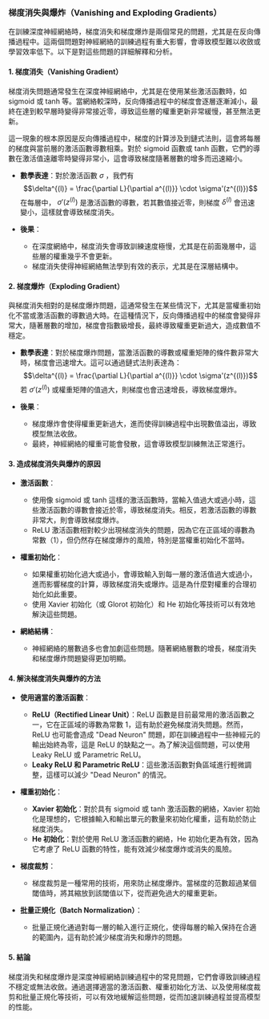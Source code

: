 ### 梯度消失與爆炸（Vanishing and Exploding Gradients）

在訓練深度神經網絡時，梯度消失和梯度爆炸是兩個常見的問題，尤其是在反向傳播過程中。這兩個問題對神經網絡的訓練過程有重大影響，會導致模型難以收斂或學習效率低下。以下是對這些問題的詳細解釋和分析。

#### 1. 梯度消失（Vanishing Gradient）

梯度消失問題通常發生在深度神經網絡中，尤其是在使用某些激活函數時，如 sigmoid 或 tanh 等。當網絡較深時，反向傳播過程中的梯度會逐層逐漸減小，最終在達到較早層時變得非常接近零，導致這些層的權重更新非常緩慢，甚至無法更新。

這一現象的根本原因是反向傳播過程中，梯度的計算涉及到鏈式法則，這會將每層的梯度與當前層的激活函數導數相乘。對於 sigmoid 函數或 tanh 函數，它們的導數在激活值遠離零時變得非常小，這會導致梯度隨著層數的增多而迅速縮小。

- **數學表達**：對於激活函數  $`\sigma`$ ，我們有
  $$\delta^{(l)} = \frac{\partial L}{\partial a^{(l)}} \cdot \sigma'(z^{(l)})$$
  在每層中， $`\sigma'(z^{(l)})`$  是激活函數的導數，若其數值接近零，則梯度  $`\delta^{(l)}`$  會迅速變小，這樣就會導致梯度消失。

- **後果**：
  - 在深度網絡中，梯度消失會導致訓練速度極慢，尤其是在前面幾層中，這些層的權重幾乎不會更新。
  - 梯度消失使得神經網絡無法學到有效的表示，尤其是在深層結構中。

#### 2. 梯度爆炸（Exploding Gradient）

與梯度消失相對的是梯度爆炸問題，這通常發生在某些情況下，尤其是當權重初始化不當或激活函數的導數過大時。在這種情況下，反向傳播過程中的梯度會變得非常大，隨著層數的增加，梯度會指數級增長，最終導致權重更新過大，造成數值不穩定。

- **數學表達**：對於梯度爆炸問題，當激活函數的導數或權重矩陣的條件數非常大時，梯度會迅速增大。這可以通過鏈式法則表達為：
  $$\delta^{(l)} = \frac{\partial L}{\partial a^{(l)}} \cdot \sigma'(z^{(l)})$$
  若  $`\sigma'(z^{(l)})`$  或權重矩陣的值過大，則梯度也會迅速增長，導致梯度爆炸。

- **後果**：
  - 梯度爆炸會使得權重更新過大，進而使得訓練過程中出現數值溢出，導致模型無法收斂。
  - 最終，神經網絡的權重可能會發散，這會導致模型訓練無法正常進行。

#### 3. 造成梯度消失與爆炸的原因

- **激活函數**：
  - 使用像 sigmoid 或 tanh 這樣的激活函數時，當輸入值過大或過小時，這些激活函數的導數會接近於零，導致梯度消失。相反，若激活函數的導數非常大，則會導致梯度爆炸。
  - ReLU 激活函數相對較少出現梯度消失的問題，因為它在正區域的導數為常數（1），但仍然存在梯度爆炸的風險，特別是當權重初始化不當時。

- **權重初始化**：
  - 如果權重初始化過大或過小，會導致輸入到每一層的激活值過大或過小，進而影響梯度的計算，導致梯度消失或爆炸。這是為什麼對權重的合理初始化如此重要。
  - 使用 Xavier 初始化（或 Glorot 初始化）和 He 初始化等技術可以有效地解決這些問題。

- **網絡結構**：
  - 神經網絡的層數過多也會加劇這些問題。隨著網絡層數的增長，梯度消失和梯度爆炸問題變得更加明顯。

#### 4. 解決梯度消失與爆炸的方法

- **使用適當的激活函數**：
  - **ReLU（Rectified Linear Unit）**：ReLU 函數是目前最常用的激活函數之一，它在正區域的導數為常數 1，這有助於避免梯度消失問題。然而，ReLU 也可能會造成 "Dead Neuron" 問題，即在訓練過程中一些神經元的輸出始終為零，這是 ReLU 的缺點之一。為了解決這個問題，可以使用 Leaky ReLU 或 Parametric ReLU。
  - **Leaky ReLU 和 Parametric ReLU**：這些激活函數對負區域進行輕微調整，這樣可以減少 "Dead Neuron" 的情況。

- **權重初始化**：
  - **Xavier 初始化**：對於具有 sigmoid 或 tanh 激活函數的網絡，Xavier 初始化是理想的，它根據輸入和輸出單元的數量來初始化權重，這有助於防止梯度消失。
  - **He 初始化**：對於使用 ReLU 激活函數的網絡，He 初始化更為有效，因為它考慮了 ReLU 函數的特性，能有效減少梯度爆炸或消失的風險。

- **梯度裁剪**：
  - 梯度裁剪是一種常用的技術，用來防止梯度爆炸。當梯度的范數超過某個閾值時，將其縮放到該閾值以下，從而避免過大的權重更新。

- **批量正規化（Batch Normalization）**：
  - 批量正規化通過對每一層的輸入進行正規化，使得每層的輸入保持在合適的範圍內，這有助於減少梯度消失和爆炸的問題。

#### 5. 結論

梯度消失和梯度爆炸是深度神經網絡訓練過程中的常見問題，它們會導致訓練過程不穩定或無法收斂。通過選擇適當的激活函數、權重初始化方法、以及使用梯度裁剪和批量正規化等技術，可以有效地緩解這些問題，從而加速訓練過程並提高模型的性能。